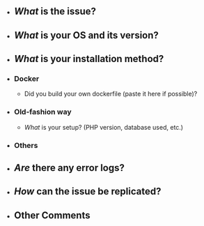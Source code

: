 <!--  

I'm sorry you have to come here, I understand your frustrations.
Please complete the list of questions to save us both time.

-->

* ## _What_ is the issue?

<!-- Ex. Immediately after I login, my computer burns down. -->

* ## _What_ is your OS and its version?

<!-- Ex. Debian 9 -->

* ## _What_ is your installation method?

<!-- Please keep only the selected option here -->

* ### Docker

  * Did you build your own dockerfile (paste it here if possible)?

* ### Old-fashion way

  * _What_ is your setup? (PHP version, database used, etc.)
    <!-- From experience, most issues are related to PHP. -->

* ### Others

* ## _Are_ there any error logs?

<!--  Please paste it here if possible -->

* ## _How_ can the issue be replicated?

<!-- Please be as specific as possible. Create a list of steps if necessary. -->

* ## Other Comments

<!--  

I solemnly swear that **I have googled for solutions and the issue is unprecedented**.

-->

